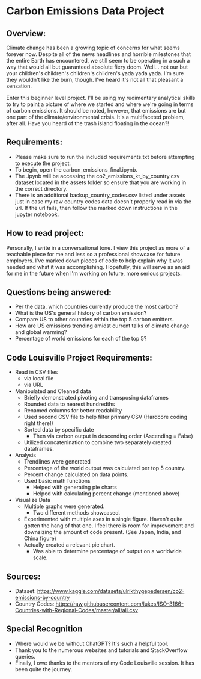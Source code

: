 # Carbon Emissions Data Project

## Overview:
Climate change has been a growing topic of concerns for what seems forever now. Despite all of the news headlines and horrible milestones that the entire Earth has encountered, we still seem to be operating in a such a way that would all but guaranteed absolute fiery doom. Well... not our but your children's children's children's children's yada yada yada. I'm sure they wouldn't like the burn, though. I've heard it's not all that pleasant a sensation. 

Enter this beginner level project. I'll be using my rudimentary analytical skills to try to paint a picture of where we started and where we're going in terms of carbon emissions. It should be noted, however, that emissions are but one part of the climate/environmental crisis. It's a multifaceted problem, after all. Have you heard of the trash island floating in the ocean?!

## Requirements:
- Please make sure to run the included requirements.txt before attempting to execute the project.
- To begin, open the carbon_emissions_final.ipynb.
- The .ipynb  will be accessing the co2_emissions_kt_by_country.csv dataset located in the assets folder so ensure that you are working in the correct directory.
- There is an additional backup_country_codes.csv listed under assets just in case my raw country codes data doesn't properly read in via the url. If the url fails, then follow the marked down instructions in the jupyter notebook.

## How to read project:
Personally, I write in a conversational tone. I view this project as more of a teachable piece for me and less so a professional showcase for future employers. I've marked down pieces of code to help explain why it was needed and what it was accomplishing. Hopefully, this will serve as an aid for me in the future when I'm working on future, more serious projects.

## Questions being answered:
- Per the data, which countries currently produce the most carbon?
- What is the US's general history of carbon emission?
- Compare US to other countries within the top 5 carbon emitters.
- How are US emissions trending amidst current talks of climate change and global warming? 
- Percentage of world emissions for each of the top 5?

## Code Louisville Project Requirements:
- Read in CSV files
    - via local file
    - via URL
- Manipulated and Cleaned data
    - Briefly demonstrated pivoting and transposing dataframes
    - Rounded data to nearest hundredths
    - Renamed columns for better readability
    - Used second CSV file to help filter primary CSV (Hardcore coding right there!)
    - Sorted data by specific date
        - Then via carbon output in descending order (Ascending = False)
    - Utilized concatenination to combine two separately created dataframes.
- Analysis
    - Trendlines were generated
    - Percentage of the world output was calculated per top 5 country.
    - Percent change calculated on data points.
    - Used basic math functions
        - Helped with generating pie charts
        - Helped with calculating percent change (mentioned above)
- Visualize Data
    - Multiple graphs were generated.
        - Two different methods showcased.
    - Experimented with multiple axes in a single figure. Haven't quite gotten the hang of that one. I feel there is room for improvement and downsizing the amount of code present. (See Japan, India, and China figure)
    - Actually created a relevant pie chart.
        - Was able to determine percentage of output on a worldwide scale.


## Sources:
- Dataset:          https://www.kaggle.com/datasets/ulrikthygepedersen/co2-emissions-by-country
- Country Codes:    https://raw.githubusercontent.com/lukes/ISO-3166-Countries-with-Regional-Codes/master/all/all.csv

## Special Recognition
- Where would we be without ChatGPT? It's such a helpful tool.
- Thank you to the numerous websites and tutorials and StackOverflow queries.
- Finally, I owe thanks to the mentors of my Code Louisville session. It has been quite the journey.